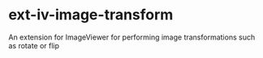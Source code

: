 # ext-iv-image-transform
An extension for ImageViewer for performing image transformations such as rotate or flip
